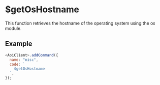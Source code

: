 # $getOsHostname

This function retrieves the hostname of the operating system using the os module.

## Example

```js
<AoiClient>.addCommand({
  name: "misc",
  code: `
    $getOsHostname
  `,
});
```
